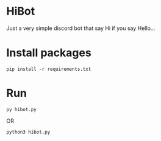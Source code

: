 # HiBot
Just a very simple discord bot that say Hi if you say Hello...
# Install packages
```
pip install -r requirements.txt
```
# Run
```
py hibot.py
```
OR
```
python3 hibot.py
```
